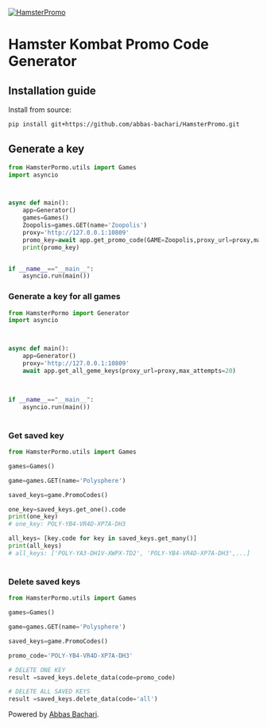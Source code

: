 [![HamsterPromo](https://img.shields.io/badge/HamsterPromo%20-Version%201.0.0-green?style=plastic&logo=codemagic)](https://python.org)




# Hamster Kombat Promo Code Generator





## Installation guide

Install from source:
``` bash
pip install git+https://github.com/abbas-bachari/HamsterPromo.git
```



<!-- ## user manual -->

##  Generate a key 

```python
from HamsterPormo.utils import Games
import asyncio



async def main():
    app=Generator()
    games=Games()
    Zoopolis=games.GET(name='Zoopolis')
    proxy='http://127.0.0.1:10809'
    promo_key=await app.get_promo_code(GAME=Zoopolis,proxy_url=proxy,max_attempts=20)
    print(promo_key)


if __name__=="__main__":
    asyncio.run(main())

```
 



### Generate a key for all games

```python
from HamsterPormo import Generator
import asyncio



async def main():
    app=Generator()
    proxy='http://127.0.0.1:10809'
    await app.get_all_geme_keys(proxy_url=proxy,max_attempts=20)
    


if __name__=="__main__":
    asyncio.run(main())

```



#
### Get saved key

```python
from HamsterPormo.utils import Games

games=Games()

game=games.GET(name='Polysphere')

saved_keys=game.PromoCodes()

one_key=saved_keys.get_one().code
print(one_key)
# one_key: POLY-YB4-VR4D-XP7A-DH3

all_keys= [key.code for key in saved_keys.get_many()] 
print(all_keys)
# all_keys: ['POLY-YA3-DH1V-XWPX-TD2', 'POLY-YB4-VR4D-XP7A-DH3',...]

```
#
### Delete saved keys

```python
from HamsterPormo.utils import Games

games=Games()

game=games.GET(name='Polysphere')

saved_keys=game.PromoCodes()

promo_code='POLY-YB4-VR4D-XP7A-DH3'

# DELETE ONE KEY
result =saved_keys.delete_data(code=promo_code)

# DELETE ALL SAVED KEYS
result =saved_keys.delete_data(code='all')

```
Powered by [Abbas Bachari](https://github.com/abbas-bachari).
